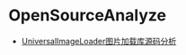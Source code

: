 # OpenSourceAnalyze
- [UniversalImageLoader图片加载库源码分析](https://github.com/pop1030123/OpenSourceAnalyze/blob/master/UniversalImageLoader.md)
